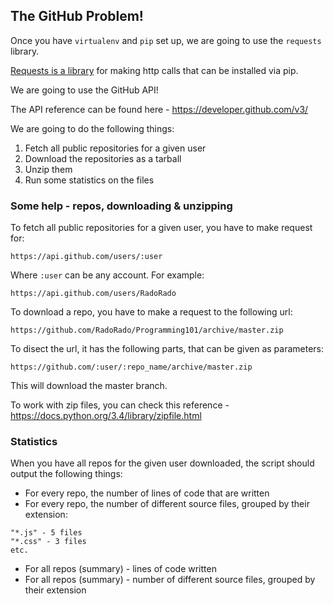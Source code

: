 ## The GitHub Problem!

Once you have ```virtualenv``` and ```pip``` set up, we are going to use the ```requests``` library.

[Requests is a library](http://www.python-requests.org/) for making http calls that can be installed via pip.

We are going to use the GitHub API!

The API reference can be found here - https://developer.github.com/v3/

We are going to do the following things:

1. Fetch all public repositories for a given user
2. Download the repositories as a tarball
3. Unzip them
4. Run some statistics on the files

### Some help - repos, downloading & unzipping

To fetch all public repositories for a given user, you have to make request for:

```
https://api.github.com/users/:user
```

Where ```:user``` can be any account. For example:

```
https://api.github.com/users/RadoRado
```

To download a repo, you have to make a request to the following url:

```
https://github.com/RadoRado/Programming101/archive/master.zip
```

To disect the url, it has the following parts, that can be given as parameters:

```
https://github.com/:user/:repo_name/archive/master.zip
```

This will download the master branch.

To work with zip files, you can check this reference -  https://docs.python.org/3.4/library/zipfile.html

### Statistics

When you have all repos for the given user downloaded, the script should output the following things:

* For every repo, the number of lines of code that are written
* For every repo, the number of different source files, grouped by their extension:

```
"*.js" - 5 files
"*.css" - 3 files
etc.
```

* For all repos (summary) - lines of code written
* For all repos (summary) - number of different source files, grouped by their extension
